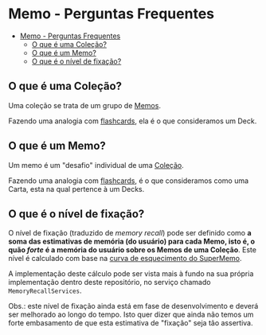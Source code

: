 # Memo - Perguntas Frequentes

- [Memo - Perguntas Frequentes](#memo---perguntas-frequentes)
  - [O que é uma Coleção?](#o-que-é-uma-coleção)
  - [O que é um Memo?](#o-que-é-um-memo)
  - [O que é o nível de fixação?](#o-que-é-o-nível-de-fixação)

## O que é uma Coleção?

Uma coleção se trata de um grupo de [Memos](#o-que-é-um-memo).

Fazendo uma analogia com [flashcards](https://en.wikipedia.org/wiki/Flashcard), ela é o que consideramos um Deck.

## O que é um Memo?

Um memo é um "desafio" individual de uma [Coleção](#o-que-é-uma-coleção).

Fazendo uma analogia com [flashcards](https://en.wikipedia.org/wiki/Flashcard), é o que consideramos como uma Carta,
esta na qual pertence à um Decks.

## O que é o nível de fixação?

O nível de fixação (traduzido de *memory recall*) pode ser definido como **a soma das estimativas de memória (do
usuário) para cada Memo, isto é, o quão _forte_ é a memória do usuário sobre os Memos de uma Coleção**. Este nível é
calculado com base na [curva de esquecimento do SuperMemo](https://supermemo.guru/wiki/Forgetting_curve).

A implementação deste cálculo pode ser vista mais à fundo na sua própria implementação dentro deste repositório, no
serviço chamado `MemoryRecallServices`.

Obs.: este nível de fixação ainda está em fase de desenvolvimento e deverá ser melhorado ao longo do tempo. Isto quer
dizer que ainda não temos um forte embasamento de que esta estimativa de "fixação" seja tão assertiva.
